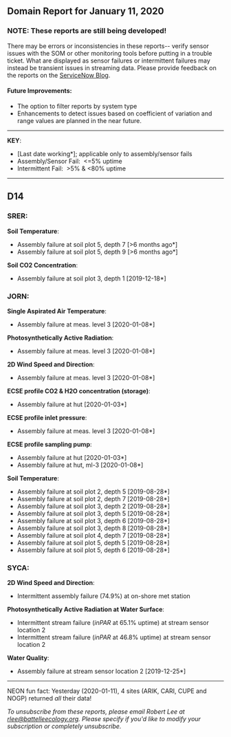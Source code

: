 ## Domain Report for January 11, 2020


### NOTE: These reports are still being developed!
There may be errors or inconsistencies in these reports-- verify sensor issues with the SOM or other monitoring tools before putting in a trouble ticket. What are displayed as sensor failures or intermittent failures may instead be transient issues in streaming data.
Please provide feedback on the reports on the [ServiceNow Blog](https://neon.service-now.com/community?id=community_blog&sys_id=9b4fbe8adbed734017ecf9041d9619be).

#### Future Improvements: 
 - The option to filter reports by system type 
 - Enhancements to detect issues based on coefficient of variation and range values are planned in the near future.

***

**KEY**:

 - [Last date working*]; applicable only to assembly/sensor fails
 - Assembly/Sensor Fail:&nbsp;&nbsp;<=5% uptime
 - Intermittent Fail:&nbsp;&nbsp;>5% & <80% uptime

***
## D14

### SRER:

**Soil Temperature**:
 - Assembly failure at soil plot 5, depth 7 [>6 months ago*]
 - Assembly failure at soil plot 5, depth 9 [>6 months ago*]

**Soil CO2 Concentration**:
 - Assembly failure at soil plot 3, depth 1 [2019-12-18*]

### JORN:

**Single Aspirated Air Temperature**:
 - Assembly failure at meas. level 3 [2020-01-08*]

**Photosynthetically Active Radiation**:
 - Assembly failure at meas. level 3 [2020-01-08*]

**2D Wind Speed and Direction**:
 - Assembly failure at meas. level 3 [2020-01-08*]

**ECSE profile CO2 & H2O concentration (storage)**:
 - Assembly failure at hut [2020-01-03*]

**ECSE profile inlet pressure**:
 - Assembly failure at meas. level 3 [2020-01-08*]

**ECSE profile sampling pump**:
 - Assembly failure at hut [2020-01-03*]
 - Assembly failure at hut, ml-3 [2020-01-08*]

**Soil Temperature**:
 - Assembly failure at soil plot 2, depth 5 [2019-08-28*]
 - Assembly failure at soil plot 2, depth 7 [2019-08-28*]
 - Assembly failure at soil plot 3, depth 2 [2019-08-28*]
 - Assembly failure at soil plot 3, depth 5 [2019-08-28*]
 - Assembly failure at soil plot 3, depth 6 [2019-08-28*]
 - Assembly failure at soil plot 3, depth 8 [2019-08-28*]
 - Assembly failure at soil plot 4, depth 7 [2019-08-28*]
 - Assembly failure at soil plot 5, depth 5 [2019-08-28*]
 - Assembly failure at soil plot 5, depth 6 [2019-08-28*]

### SYCA:

**2D Wind Speed and Direction**:
 - Intermittent assembly failure (74.9%) at on-shore met station

**Photosynthetically Active Radiation at Water Surface**:
 - Intermittent stream failure (_inPAR_ at 65.1% uptime) at stream sensor location 2
 - Intermittent stream failure (_inPAR_ at 46.8% uptime) at stream sensor location 2

**Water Quality**:
 - Assembly failure at stream sensor location 2 [2019-12-25*]

***
NEON fun fact: Yesterday (2020-01-11), 4 sites (ARIK, CARI, CUPE and NOGP) returned _all_ their data!

_To unsubscribe from these reports, please email Robert Lee at rlee@battelleecology.org. Please specify if you'd like to modify your subscription or completely unsubscribe._
